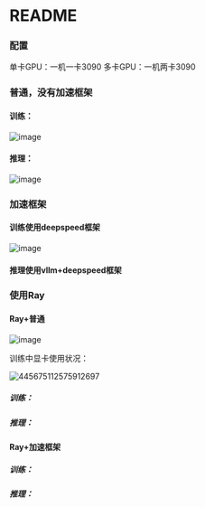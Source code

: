# README

### 配置

单卡GPU：一机一卡3090
多卡GPU：一机两卡3090

### 普通，没有加速框架

#### 训练：

![image](https://github.com/OSH-2024/Team_SwanGeese/assets/144820167/744a0182-2808-4cb6-9d9b-10caefc9aaff)


#### 推理：

![image](https://github.com/OSH-2024/Team_SwanGeese/assets/144820167/435dc30d-0674-405a-ba6e-9cc90f46b1f2)


### 加速框架

#### 训练使用deepspeed框架
![image](https://github.com/OSH-2024/Team_SwanGeese/assets/144820167/6270be18-6e58-43ab-86ea-4dbbbdb8c5f5)


#### 推理使用vllm+deepspeed框架



### 使用Ray

#### Ray+普通
![image](https://github.com/OSH-2024/Team_SwanGeese/assets/144820167/3a8342f4-8e7a-428c-9111-26260539db87)



训练中显卡使用状况：


![445675112575912697](https://github.com/OSH-2024/Team_SwanGeese/assets/144820167/24958095-23a7-4443-b07e-6bbfc380c19e)

##### 训练：



##### 推理：



#### Ray+加速框架

##### 训练：



##### 推理：

